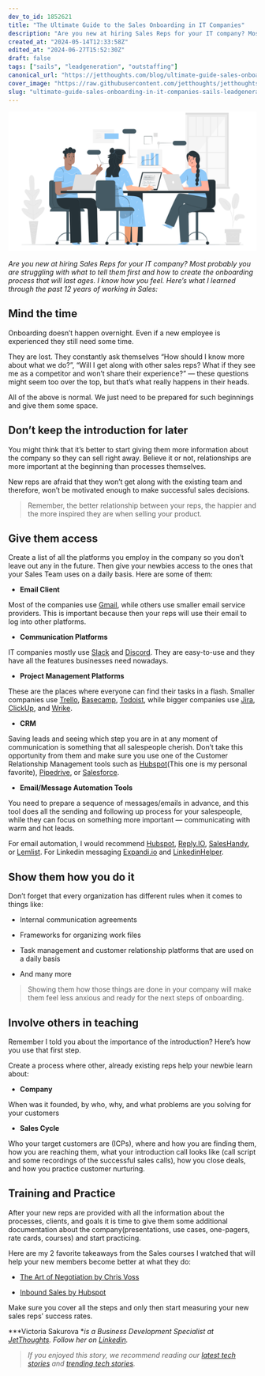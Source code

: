 ```yaml
---
dev_to_id: 1852621
title: "The Ultimate Guide to the Sales Onboarding in IT Companies"
description: "Are you new at hiring Sales Reps for your IT company? Most probably you are struggling with what to..."
created_at: "2024-05-14T12:33:58Z"
edited_at: "2024-06-27T15:52:30Z"
draft: false
tags: ["sails", "leadgeneration", "outstaffing"]
canonical_url: "https://jetthoughts.com/blog/ultimate-guide-sales-onboarding-in-it-companies-sails-leadgeneration/"
cover_image: "https://raw.githubusercontent.com/jetthoughts/jetthoughts.github.io/master/static/assets/img/blog/ultimate-guide-sales-onboarding-in-it-companies-sails-leadgeneration/file_0.png"
slug: "ultimate-guide-sales-onboarding-in-it-companies-sails-leadgeneration"
---
```

![[Illustration by Freepik Storyset](https://storyset.com/illustration/team/pana)](https://raw.githubusercontent.com/jetthoughts/jetthoughts.github.io/master/static/assets/img/blog/ultimate-guide-sales-onboarding-in-it-companies-sails-leadgeneration/file_0.png)

*Are you new at hiring Sales Reps for your IT company? Most probably you are struggling with what to tell them first and how to create the onboarding process that will last ages. I know how you feel. Here’s what I learned through the past 12 years of working in Sales:*

## **Mind the time**

Onboarding doesn’t happen overnight. Even if a new employee is experienced they still need some time.

They are lost. They constantly ask themselves “How should I know more about what we do?”, “Will I get along with other sales reps? What if they see me as a competitor and won’t share their experience?” — these questions might seem too over the top, but that’s what really happens in their heads.

All of the above is normal. We just need to be prepared for such beginnings and give them some space.

## **Don’t keep the introduction for later**

You might think that it’s better to start giving them more information about the company so they can sell right away. Believe it or not, relationships are more important at the beginning than processes themselves.

New reps are afraid that they won’t get along with the existing team and therefore, won’t be motivated enough to make successful sales decisions.
>  Remember, the better relationship between your reps, the happier and the more inspired they are when selling your product.

## **Give them access**

Create a list of all the platforms you employ in the company so you don’t leave out any in the future. Then give your newbies access to the ones that your Sales Team uses on a daily basis. Here are some of them:

* **Email Client**

Most of the companies use [Gmail](https://mail.google.com/), while others use smaller email service providers. This is important because then your reps will use their email to log into other platforms.

* **Communication Platforms**

IT companies mostly use [Slack](https://slack.com/) and [Discord](https://discord.com/). They are easy-to-use and they have all the features businesses need nowadays.

* **Project Management Platforms**

These are the places where everyone can find their tasks in a flash. Smaller companies use [Trello](http://www.trello.com), [Basecamp](http://www.basecamp.com), [Todoist](https://todoist.com/), while bigger companies use [Jira](https://www.atlassian.com/software/jira), [ClickUp](https://clickup.com/), and [Wrike](https://www.wrike.com/).

* **CRM**

Saving leads and seeing which step you are in at any moment of communication is something that all salespeople cherish. Don’t take this opportunity from them and make sure you use one of the Customer Relationship Management tools such as [Hubspot](https://www.hubspot.com/)(This one is my personal favorite), [Pipedrive](https://www.pipedrive.com/), or [Salesforce](https://www.salesforce.com/).

* **Email/Message Automation Tools**

You need to prepare a sequence of messages/emails in advance, and this tool does all the sending and following up process for your salespeople, while they can focus on something more important — communicating with warm and hot leads.

For email automation, I would recommend [Hubspot](http://www.hubspot.com), [Reply.IO](https://reply.io/pricing), [SalesHandy](https://www.saleshandy.com/), or [Lemlist](https://www.lemlist.com/). For Linkedin messaging [Expandi.io](http://www.expandi.io) and [LinkedinHelper](https://www.linkedhelper.com/).

## **Show them how you do it**

Don’t forget that every organization has different rules when it comes to things like:

* Internal communication agreements

* Frameworks for organizing work files

* Task management and customer relationship platforms that are used on a daily basis

* And many more
>  Showing them how those things are done in your company will make them feel less anxious and ready for the next steps of onboarding.

## **Involve others in teaching**

Remember I told you about the importance of the introduction? Here’s how you use that first step.

Create a process where other, already existing reps help your newbie learn about:

* **Company**

When was it founded, by who, why, and what problems are you solving for your customers

* **Sales Cycle**

Who your target customers are (ICPs), where and how you are finding them, how you are reaching them, what your introduction call looks like (call script and some recordings of the successful sales calls), how you close deals, and how you practice customer nurturing.

## **Training and Practice**

After your new reps are provided with all the information about the processes, clients, and goals it is time to give them some additional documentation about the company(presentations, use cases, one-pagers, rate cards, courses) and start practicing.

Here are my 2 favorite takeaways from the Sales courses I watched that will help your new members become better at what they do:

* [The Art of Negotiation by Chris Voss](https://www.masterclass.com/classes/chris-voss-teaches-the-art-of-negotiation)

* [Inbound Sales by Hubspot](https://academy.hubspot.com/courses/inbound-sales)

Make sure you cover all the steps and only then start measuring your new sales reps’ success rates.

***Victoria Sakurova **is a Business Development Specialist at [JetThoughts](https://www.jetthoughts.com/). Follow her on [Linkedin](https://www.linkedin.com/in/victoriasakurova/).*
>  *If you enjoyed this story, we recommend reading our [latest tech stories](https://jtway.co/latest) and [trending tech stories](https://jtway.co/trending).*
